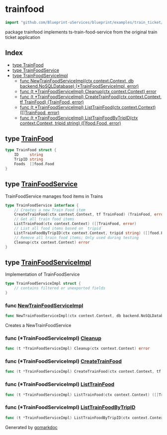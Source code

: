 <!-- Code generated by gomarkdoc. DO NOT EDIT -->

# trainfood

```go
import "github.com/Blueprint-uServices/blueprint/examples/train_ticket/workflow/trainfood"
```

package trainfood implements ts\-train\-food\-service from the original train ticket application

## Index

- [type TrainFood](<#TrainFood>)
- [type TrainFoodService](<#TrainFoodService>)
- [type TrainFoodServiceImpl](<#TrainFoodServiceImpl>)
  - [func NewTrainFoodServiceImpl\(ctx context.Context, db backend.NoSQLDatabase\) \(\*TrainFoodServiceImpl, error\)](<#NewTrainFoodServiceImpl>)
  - [func \(t \*TrainFoodServiceImpl\) Cleanup\(ctx context.Context\) error](<#TrainFoodServiceImpl.Cleanup>)
  - [func \(t \*TrainFoodServiceImpl\) CreateTrainFood\(ctx context.Context, tf TrainFood\) \(TrainFood, error\)](<#TrainFoodServiceImpl.CreateTrainFood>)
  - [func \(t \*TrainFoodServiceImpl\) ListTrainFood\(ctx context.Context\) \(\[\]TrainFood, error\)](<#TrainFoodServiceImpl.ListTrainFood>)
  - [func \(t \*TrainFoodServiceImpl\) ListTrainFoodByTripID\(ctx context.Context, tripid string\) \(\[\]food.Food, error\)](<#TrainFoodServiceImpl.ListTrainFoodByTripID>)


<a name="TrainFood"></a>
## type [TrainFood](<https://gitlab.mpi-sws.org/cld/blueprint2/blueprint/blob/main/examples/train_ticket/workflow/trainfood/data.go#L5-L9>)



```go
type TrainFood struct {
    ID     string
    TripID string
    Foods  []food.Food
}
```

<a name="TrainFoodService"></a>
## type [TrainFoodService](<https://gitlab.mpi-sws.org/cld/blueprint2/blueprint/blob/main/examples/train_ticket/workflow/trainfood/trainFoodService.go#L14-L23>)

TrainFoodService manages food items in Trains

```go
type TrainFoodService interface {
    // Creates a new Train Food item
    CreateTrainFood(ctx context.Context, tf TrainFood) (TrainFood, error)
    // Get all train food items
    ListTrainFood(ctx context.Context) ([]TrainFood, error)
    // List all food items based on `tripid`
    ListTrainFoodByTripID(ctx context.Context, tripid string) ([]food.Food, error)
    // Remove all train food items; Only used during testing
    Cleanup(ctx context.Context) error
}
```

<a name="TrainFoodServiceImpl"></a>
## type [TrainFoodServiceImpl](<https://gitlab.mpi-sws.org/cld/blueprint2/blueprint/blob/main/examples/train_ticket/workflow/trainfood/trainFoodService.go#L26-L28>)

Implementation of TrainFoodService

```go
type TrainFoodServiceImpl struct {
    // contains filtered or unexported fields
}
```

<a name="NewTrainFoodServiceImpl"></a>
### func [NewTrainFoodServiceImpl](<https://gitlab.mpi-sws.org/cld/blueprint2/blueprint/blob/main/examples/train_ticket/workflow/trainfood/trainFoodService.go#L31>)

```go
func NewTrainFoodServiceImpl(ctx context.Context, db backend.NoSQLDatabase) (*TrainFoodServiceImpl, error)
```

Creates a NewTrainFoodService

<a name="TrainFoodServiceImpl.Cleanup"></a>
### func \(\*TrainFoodServiceImpl\) [Cleanup](<https://gitlab.mpi-sws.org/cld/blueprint2/blueprint/blob/main/examples/train_ticket/workflow/trainfood/trainFoodService.go#L100>)

```go
func (t *TrainFoodServiceImpl) Cleanup(ctx context.Context) error
```



<a name="TrainFoodServiceImpl.CreateTrainFood"></a>
### func \(\*TrainFoodServiceImpl\) [CreateTrainFood](<https://gitlab.mpi-sws.org/cld/blueprint2/blueprint/blob/main/examples/train_ticket/workflow/trainfood/trainFoodService.go#L72>)

```go
func (t *TrainFoodServiceImpl) CreateTrainFood(ctx context.Context, tf TrainFood) (TrainFood, error)
```



<a name="TrainFoodServiceImpl.ListTrainFood"></a>
### func \(\*TrainFoodServiceImpl\) [ListTrainFood](<https://gitlab.mpi-sws.org/cld/blueprint2/blueprint/blob/main/examples/train_ticket/workflow/trainfood/trainFoodService.go#L35>)

```go
func (t *TrainFoodServiceImpl) ListTrainFood(ctx context.Context) ([]TrainFood, error)
```



<a name="TrainFoodServiceImpl.ListTrainFoodByTripID"></a>
### func \(\*TrainFoodServiceImpl\) [ListTrainFoodByTripID](<https://gitlab.mpi-sws.org/cld/blueprint2/blueprint/blob/main/examples/train_ticket/workflow/trainfood/trainFoodService.go#L52>)

```go
func (t *TrainFoodServiceImpl) ListTrainFoodByTripID(ctx context.Context, tripid string) ([]food.Food, error)
```



Generated by [gomarkdoc](<https://github.com/princjef/gomarkdoc>)
